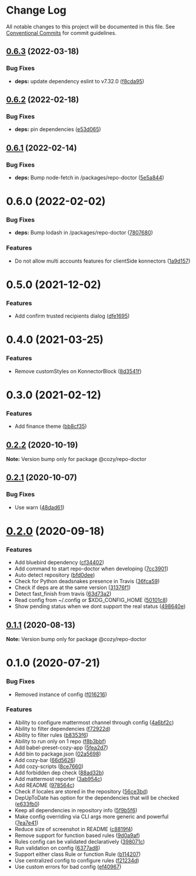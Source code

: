 # Change Log

All notable changes to this project will be documented in this file.
See [Conventional Commits](https://conventionalcommits.org) for commit guidelines.

## [0.6.3](https://github.com/cozy/cozy-libs/compare/@cozy/repo-doctor@0.6.2...@cozy/repo-doctor@0.6.3) (2022-03-18)


### Bug Fixes

* **deps:** update dependency eslint to v7.32.0 ([f8cda95](https://github.com/cozy/cozy-libs/commit/f8cda95fe3884fde1d98d53863f94e7371d0baf4))





## [0.6.2](https://github.com/cozy/cozy-libs/compare/@cozy/repo-doctor@0.6.1...@cozy/repo-doctor@0.6.2) (2022-02-18)


### Bug Fixes

* **deps:** pin dependencies ([e53d065](https://github.com/cozy/cozy-libs/commit/e53d065090224ea340b2c25c3afd14f223f4d119))





## [0.6.1](https://github.com/cozy/cozy-libs/compare/@cozy/repo-doctor@0.6.0...@cozy/repo-doctor@0.6.1) (2022-02-14)


### Bug Fixes

* **deps:** Bump node-fetch in /packages/repo-doctor ([5e5a844](https://github.com/cozy/cozy-libs/commit/5e5a844cf529964d4d95c32bbcf1e9eb638dad0a))





# 0.6.0 (2022-02-02)


### Bug Fixes

* **deps:** Bump lodash in /packages/repo-doctor ([7807680](https://github.com/cozy/cozy-libs/commit/78076803d4d494df39ddbcfbcd169376f4865ddd))


### Features

* Do not allow multi accounts features for clientSide konnectors ([1a9d157](https://github.com/cozy/cozy-libs/commit/1a9d157af6f79a2d1c30b5ee3d9956ee7ce668bd))





# 0.5.0 (2021-12-02)


### Features

* Add confirm trusted recipients dialog ([dfe1695](https://github.com/cozy/cozy-libs/commit/dfe1695))





# 0.4.0 (2021-03-25)


### Features

* Remove customStyles on KonnectorBlock ([8d3541f](https://github.com/cozy/cozy-libs/commit/8d3541f))





# 0.3.0 (2021-02-12)


### Features

* Add finance theme ([bb8cf35](https://github.com/cozy/cozy-libs/commit/bb8cf35))





## [0.2.2](https://github.com/cozy/cozy-libs/compare/@cozy/repo-doctor@0.2.1...@cozy/repo-doctor@0.2.2) (2020-10-19)

**Note:** Version bump only for package @cozy/repo-doctor





## [0.2.1](https://github.com/cozy/cozy-libs/compare/@cozy/repo-doctor@0.2.0...@cozy/repo-doctor@0.2.1) (2020-10-07)


### Bug Fixes

* Use warn ([48dad61](https://github.com/cozy/cozy-libs/commit/48dad61))





# [0.2.0](https://github.com/cozy/cozy-libs/compare/@cozy/repo-doctor@0.1.1...@cozy/repo-doctor@0.2.0) (2020-09-18)


### Features

* Add bluebird dependency ([cf34402](https://github.com/cozy/cozy-libs/commit/cf34402))
* Add command to start repo-doctor when developing ([7cc3901](https://github.com/cozy/cozy-libs/commit/7cc3901))
* Auto detect repository ([bfd0dee](https://github.com/cozy/cozy-libs/commit/bfd0dee))
* Check for Python deadsnakes presence in Travis ([36fca59](https://github.com/cozy/cozy-libs/commit/36fca59))
* Check if deps are at the same version ([31376f1](https://github.com/cozy/cozy-libs/commit/31376f1))
* Detect fast_finish from travis ([63d73a2](https://github.com/cozy/cozy-libs/commit/63d73a2))
* Read config from ~/.config or $XDG_CONFIG_HOME ([50101c8](https://github.com/cozy/cozy-libs/commit/50101c8))
* Show pending status when we dont support the real status ([498640e](https://github.com/cozy/cozy-libs/commit/498640e))





## [0.1.1](https://github.com/cozy/cozy-libs/compare/@cozy/repo-doctor@0.1.0...@cozy/repo-doctor@0.1.1) (2020-08-13)

**Note:** Version bump only for package @cozy/repo-doctor





# 0.1.0 (2020-07-21)


### Bug Fixes

* Removed instance of config ([f016216](https://github.com/cozy/cozy-libs/commit/f016216))


### Features

* Ability to configure mattermost channel through config ([4a6bf2c](https://github.com/cozy/cozy-libs/commit/4a6bf2c))
* Ability to filter dependencies ([f72922d](https://github.com/cozy/cozy-libs/commit/f72922d))
* Ability to filter rules ([b8353f6](https://github.com/cozy/cozy-libs/commit/b8353f6))
* Ability to run only on 1 repo ([f8b3bbf](https://github.com/cozy/cozy-libs/commit/f8b3bbf))
* Add babel-preset-cozy-app ([5fea2d7](https://github.com/cozy/cozy-libs/commit/5fea2d7))
* Add bin to package.json ([02a5698](https://github.com/cozy/cozy-libs/commit/02a5698))
* Add cozy-bar ([66d5626](https://github.com/cozy/cozy-libs/commit/66d5626))
* Add cozy-scripts ([8ce7660](https://github.com/cozy/cozy-libs/commit/8ce7660))
* Add forbidden dep check ([88ad32b](https://github.com/cozy/cozy-libs/commit/88ad32b))
* Add mattermost reporter ([3ab954c](https://github.com/cozy/cozy-libs/commit/3ab954c))
* Add README ([978564c](https://github.com/cozy/cozy-libs/commit/978564c))
* Check if locales are stored in the repository ([56ce3bd](https://github.com/cozy/cozy-libs/commit/56ce3bd))
* DepUpToDate has option for the dependencies that will be checked ([e633fb0](https://github.com/cozy/cozy-libs/commit/e633fb0))
* Keep all dependencies in repository info ([5f9b5f6](https://github.com/cozy/cozy-libs/commit/5f9b5f6))
* Make config overriding via CLI args more generic and powerful ([7ea7e41](https://github.com/cozy/cozy-libs/commit/7ea7e41))
* Reduce size of screenshot in README ([c8819f4](https://github.com/cozy/cozy-libs/commit/c8819f4))
* Remove support for function based rules ([9d0a9af](https://github.com/cozy/cozy-libs/commit/9d0a9af))
* Rules config can be validated declaratively ([398071c](https://github.com/cozy/cozy-libs/commit/398071c))
* Run validation on config ([6377ad8](https://github.com/cozy/cozy-libs/commit/6377ad8))
* Support either class Rule or function Rule ([b114207](https://github.com/cozy/cozy-libs/commit/b114207))
* Use centralized config to configure rules ([f21234d](https://github.com/cozy/cozy-libs/commit/f21234d))
* Use custom errors for bad config ([ef40967](https://github.com/cozy/cozy-libs/commit/ef40967))
